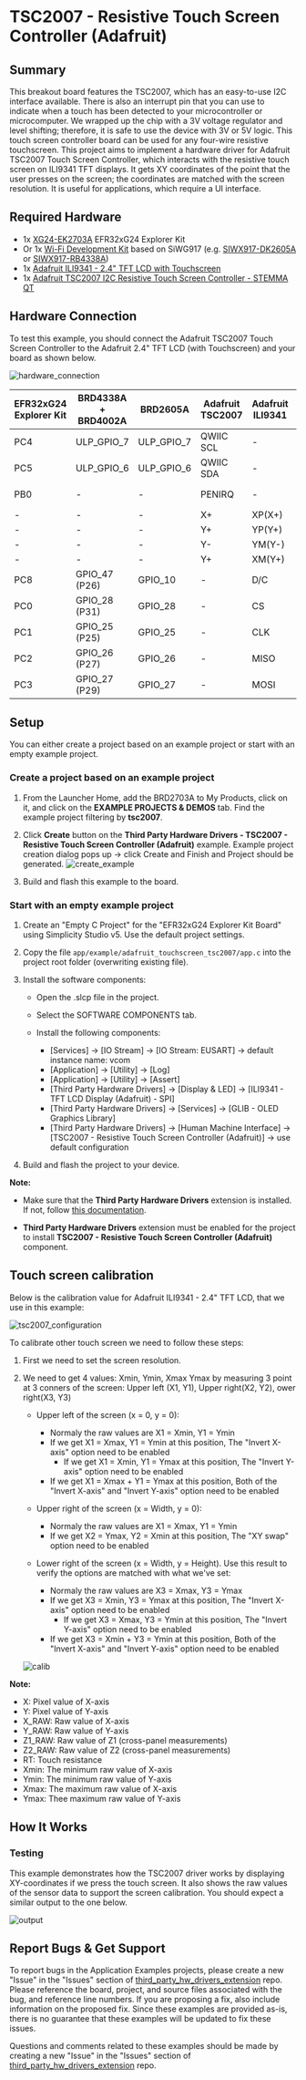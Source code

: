 # TSC2007 - Resistive Touch Screen Controller (Adafruit) #

## Summary ##

This breakout board features the TSC2007, which has an easy-to-use I2C interface available. There is also an interrupt pin that you can use to indicate when a touch has been detected to your microcontroller or microcomputer. We wrapped up the chip with a 3V voltage regulator and level shifting; therefore, it is safe to use the device with 3V or 5V logic. This touch screen controller board can be used for any four-wire resistive touchscreen.
This project aims to implement a hardware driver for Adafruit TSC2007 Touch Screen Controller, which interacts with the resistive touch screen on ILI9341 TFT displays. It gets XY coordinates of the point that the user presses on the screen; the coordinates are matched with the screen resolution. It is useful for applications, which require a UI interface.

## Required Hardware ##

- 1x [XG24-EK2703A](https://www.silabs.com/development-tools/wireless/efr32xg24-explorer-kit) EFR32xG24 Explorer Kit
- Or 1x [Wi-Fi Development Kit](https://www.silabs.com/development-tools/wireless/wi-fi) based on SiWG917 (e.g. [SIWX917-DK2605A](https://www.silabs.com/development-tools/wireless/wi-fi/siwx917-dk2605a-wifi-6-bluetooth-le-soc-dev-kit) or [SIWX917-RB4338A](https://www.silabs.com/development-tools/wireless/wi-fi/siwx917-rb4338a-wifi-6-bluetooth-le-soc-radio-board))
- 1x [Adafruit ILI9341 - 2.4" TFT LCD with Touchscreen](https://www.adafruit.com/product/2478)
- 1x [Adafruit TSC2007 I2C Resistive Touch Screen Controller - STEMMA QT](https://www.adafruit.com/product/5423)

## Hardware Connection ##

To test this example, you should connect the Adafruit TSC2007 Touch Screen Controller to the Adafruit 2.4" TFT LCD (with Touchscreen) and your board as shown below.

![hardware_connection](image/hardware_connection.png)

| EFR32xG24 Explorer Kit | BRD4338A + BRD4002A | BRD2605A | Adafruit TSC2007 | Adafruit ILI9341 | Pin function |
| --- | --- | --- | --- | --- | --- |
| PC4 | ULP_GPIO_7 | ULP_GPIO_7 | QWIIC SCL | - | I2C SCL |
| PC5 | ULP_GPIO_6 | ULP_GPIO_6 | QWIIC SDA | - | I2C SDA |
| PB0 | - | - | PENIRQ |-| GPIO IRQ |
| - | - | - | X+ | XP(X+) | Analog |
| - | - | - | Y+ | YP(Y+) | Analog |
| - | - | - | Y- | YM(Y-) | Analog |
| - | - | - | Y+ | XM(Y+) | Analog |
| PC8 | GPIO_47 (P26) | GPIO_10 | - | D/C | GPIO |
| PC0 | GPIO_28 (P31) | GPIO_28 | - | CS | SPI CS |
| PC1 | GPIO_25 (P25) | GPIO_25 | - | CLK | SPI SCK |
| PC2 | GPIO_26 (P27) | GPIO_26 | - | MISO | SPI MISO |
| PC3 | GPIO_27 (P29) | GPIO_27 | - | MOSI | SPI MOSI |

## Setup ##

You can either create a project based on an example project or start with an empty example project.

### Create a project based on an example project ###

1. From the Launcher Home, add the BRD2703A to My Products, click on it, and click on the **EXAMPLE PROJECTS & DEMOS** tab. Find the example project filtering by **tsc2007**.

2. Click **Create** button on the **Third Party Hardware Drivers - TSC2007 - Resistive Touch Screen Controller (Adafruit)** example. Example project creation dialog pops up -> click Create and Finish and Project should be generated.
    ![create_example](image/create_example.png)

3. Build and flash this example to the board.

### Start with an empty example project ###

1. Create an "Empty C Project" for the "EFR32xG24 Explorer Kit Board" using Simplicity Studio v5. Use the default project settings.

2. Copy the file `app/example/adafruit_touchscreen_tsc2007/app.c` into the project root folder (overwriting existing file).

3. Install the software components:

   - Open the .slcp file in the project.

   - Select the SOFTWARE COMPONENTS tab.

   - Install the following components:

      - [Services] → [IO Stream] → [IO Stream: EUSART] → default instance name: vcom
      - [Application] → [Utility] → [Log]
      - [Application] → [Utility] → [Assert]
      - [Third Party Hardware Drivers] → [Display & LED] → [ILI9341 - TFT LCD Display (Adafruit) - SPI]
      - [Third Party Hardware Drivers] → [Services] → [GLIB - OLED Graphics Library]
      - [Third Party Hardware Drivers] → [Human Machine Interface] → [TSC2007 - Resistive Touch Screen Controller (Adafruit)] → use default configuration

4. Build and flash the project to your device.

**Note:**

- Make sure that the **Third Party Hardware Drivers** extension is installed. If not, follow [this documentation](https://github.com/SiliconLabs/third_party_hw_drivers_extension/blob/master/README.md#how-to-add-to-simplicity-studio-ide).

- **Third Party Hardware Drivers** extension must be enabled for the project to install **TSC2007 - Resistive Touch Screen Controller (Adafruit)** component.

## Touch screen calibration ##

Below is the calibration value for Adafruit ILI9341 - 2.4" TFT LCD, that we use in this example:

![tsc2007_configuration](image/tsc2007_configuration.png)

To calibrate other touch screen we need to follow these steps:

1. First we need to set the screen resolution.
2. We need to get 4 values: Xmin, Ymin, Xmax Ymax by measuring 3 point at 3 conners of the screen: Upper left (X1, Y1), Upper right(X2, Y2), ower right(X3, Y3)

    - Upper left of the screen (x = 0, y = 0):
        - Normaly the raw values are X1 = Xmin, Y1 = Ymin
        - If we get X1 = Xmax, Y1 = Ymin at this position, The "Invert X-axis" option need to be enabled
            - If we get X1 = Xmin, Y1 = Ymax at this position, The "Invert Y-axis" option need to be enabled
        - If we get X1 = Xmax + Y1 = Ymax at this position, Both of the "Invert X-axis" and "Invert Y-axis" option need to be enabled

    - Upper right of the screen (x = Width, y = 0):
        - Normaly the raw values are X1 = Xmax, Y1 = Ymin
        - If we get X2 = Ymax, Y2 = Xmin at this position, The "XY swap" option need to be enabled

    - Lower right of the screen (x = Width, y = Height). Use this result to verify the options are matched with what we've set:
        - Normaly the raw values are X3 = Xmax, Y3 = Ymax
        - If we get X3 = Xmin, Y3 = Ymax at this position, The "Invert X-axis" option need to be enabled
            - If we get X3 = Xmax, Y3 = Ymin at this position, The "Invert Y-axis" option need to be enabled
        - If we get X3 = Xmin + Y3 = Ymin at this position, Both of the "Invert X-axis" and "Invert Y-axis" option need to be enabled

   ![calib](image/calib.png)

**Note:**

- X: Pixel value of X-axis
- Y: Pixel value of Y-axis
- X_RAW: Raw value of X-axis
- Y_RAW: Raw value of Y-axis
- Z1_RAW: Raw value of Z1 (cross-panel measurements)
- Z2_RAW: Raw value of Z2 (cross-panel measurements)
- RT: Touch resistance
- Xmin: The minimum raw value of X-axis
- Ymin: The minimum raw value of Y-axis
- Xmax: The maximum raw value of X-axis
- Ymax: Thee maximum raw value of Y-axis

## How It Works ##

### Testing ###

This example demonstrates how the TSC2007 driver works by displaying XY-coordinates if we press the touch screen. It also shows the raw values of the sensor data to support the screen calibration.
You should expect a similar output to the one below.

![output](image/output.png)

## Report Bugs & Get Support ##

To report bugs in the Application Examples projects, please create a new "Issue" in the "Issues" section of [third_party_hw_drivers_extension](https://github.com/SiliconLabs/third_party_hw_drivers_extension) repo. Please reference the board, project, and source files associated with the bug, and reference line numbers. If you are proposing a fix, also include information on the proposed fix. Since these examples are provided as-is, there is no guarantee that these examples will be updated to fix these issues.

Questions and comments related to these examples should be made by creating a new "Issue" in the "Issues" section of [third_party_hw_drivers_extension](https://github.com/SiliconLabs/third_party_hw_drivers_extension) repo.
